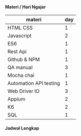 #### Materi / Hari Ngajar

| materi                 | day |
| ---------------------- | --- |
| HTML CSS               | 1   |
| Javascript             | 2   |
| ES6                    | 1   |
| Rest Api               | 1   |
| Github & NPM           | 1   |
| QA manual              | 3   |
| Mocha chai             | 1   |
| Automation API testing | 1   |
| Web Driver IO          | 3   |
| Appium                 | 2   |
| K6                     | 2   |
| SQL                    | 1   |

#### Jadwal Lengkap
